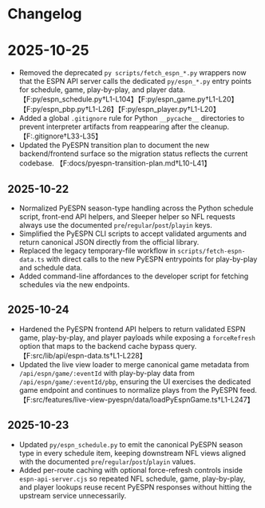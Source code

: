 # Changelog

# 2025-10-25
- Removed the deprecated `py scripts/fetch_espn_*.py` wrappers now that the ESPN API server calls the dedicated `py/espn_*.py` entry points for schedule, game, play-by-play, and player data. 【F:py/espn_schedule.py†L1-L104】【F:py/espn_game.py†L1-L20】【F:py/espn_pbp.py†L1-L26】【F:py/espn_player.py†L1-L20】
- Added a global `.gitignore` rule for Python `__pycache__` directories to prevent interpreter artifacts from reappearing after the cleanup. 【F:.gitignore†L33-L35】
- Updated the PyESPN transition plan to document the new backend/frontend surface so the migration status reflects the current codebase. 【F:docs/pyespn-transition-plan.md†L10-L41】

## 2025-10-22
- Normalized PyESPN season-type handling across the Python schedule script, front-end API helpers, and Sleeper helper so NFL requests always use the documented `pre`/`regular`/`post`/`playin` keys.
- Simplified the PyESPN CLI scripts to accept validated arguments and return canonical JSON directly from the official library.
- Replaced the legacy temporary-file workflow in `scripts/fetch-espn-data.ts` with direct calls to the new PyESPN entrypoints for play-by-play and schedule data.
- Added command-line affordances to the developer script for fetching schedules via the new endpoints.

## 2025-10-24
- Hardened the PyESPN frontend API helpers to return validated ESPN game, play-by-play, and player payloads while exposing a `forceRefresh` option that maps to the backend cache bypass query. 【F:src/lib/api/espn-data.ts†L1-L228】
- Updated the live view loader to merge canonical game metadata from `/api/espn/game/:eventId` with play-by-play data from `/api/espn/game/:eventId/pbp`, ensuring the UI exercises the dedicated game endpoint and continues to normalize plays from the PyESPN feed. 【F:src/features/live-view-pyespn/data/loadPyEspnGame.ts†L1-L247】

## 2025-10-23
- Updated `py/espn_schedule.py` to emit the canonical PyESPN season type in every schedule item, keeping downstream NFL views aligned with the documented `pre`/`regular`/`post`/`playin` values.
- Added per-route caching with optional force-refresh controls inside `espn-api-server.cjs` so repeated NFL schedule, game, play-by-play, and player lookups reuse recent PyESPN responses without hitting the upstream service unnecessarily.
